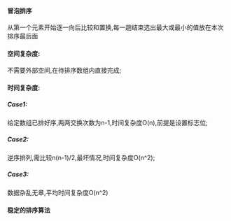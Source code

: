 #### 冒泡排序

从第一个元素开始逐一向后比较和置换,每一趟结束选出最大或最小的值放在本次排序最后面

#### 空间复杂度:

不需要外部空间,在待排序数组内直接完成;

#### 时间复杂度:

##### Case1:

给定数组已排好序,两两交换次数为n-1,时间复杂度O(n),前提是设置标志位;

##### Case2:

逆序排列,需比较n(n-1)/2,最坏情况,时间复杂度O(n^2);

##### Case3:

数据杂乱无章,平均时间复杂度O(n^2) 

#### 稳定的排序算法